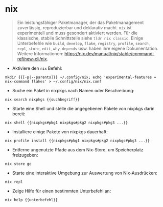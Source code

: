 # nix

> Ein leistungsfähiger Paketmanager, der das Paketmanagement zuverlässig, reproduzierbar und deklarativ macht.
> `nix` ist experimentell und muss gesondert aktiviert werden. Für die klassische, stabile Schnittstelle siehe `tldr nix classic`.
> Einige Unterbefehle wie `build`, `develop`, `flake`, `registry`, `profile`, `search`, `repl`, `store`, `edit`, `why-depends` usw. haben ihre eigene Dokumentation.
> Weitere Informationen: <https://nix.dev/manual/nix/stable/command-ref/new-cli/nix>.

- Aktiviere den `nix` Befehl:

`mkdir {{[-p|--parents]}} ~/.config/nix; echo 'experimental-features = nix-command flakes' > ~/.config/nix/nix.conf`

- Suche ein Paket in nixpkgs nach Namen oder Beschreibung:

`nix search nixpkgs {{suchbegriff}}`

- Starte eine Shell und stelle die angegebenen Pakete von nixpkgs darin bereit:

`nix shell {{nixpkgs#pkg1 nixpkgs#pkg2 nixpkgs#pkg3 ...}}`

- Installiere einige Pakete von nixpkgs dauerhaft:

`nix profile install {{nixpkgs#pkg1 nixpkgs#pkg2 nixpkgs#pkg3 ...}}`

- Entferne ungenutzte Pfade aus dem Nix-Store, um Speicherplatz freizugeben:

`nix store gc`

- Starte eine interaktive Umgebung zur Auswertung von Nix-Ausdrücken:

`nix repl`

- Zeige Hilfe für einen bestimmten Unterbefehl an:

`nix help {{unterbefehl}}`
